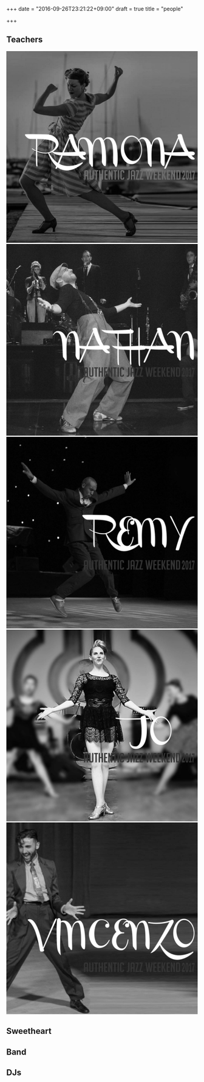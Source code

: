 +++
date = "2016-09-26T23:21:22+09:00"
draft = true
title = "people"

+++

## Teachers

![Ramona Staffeld](/img/ramona.jpg)
![Nathan Bugh](/img/nathan.jpg)
![Remy Kouakou Kouame](/img/remy.jpg)
![Jo Hoffberg](/img/jo.jpg)
![Vincenzo Fesi](/img/vincenzo.jpg)

## Sweetheart



## Band



## DJs